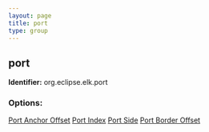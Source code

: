 ```yaml
---
layout: page
title: port
type: group
---
```

## port
**Identifier:** org.eclipse.elk.port
### Options:
[Port Anchor Offset](org-eclipse-elk-port-anchor)
[Port Index](org-eclipse-elk-port-index)
[Port Side](org-eclipse-elk-port-side)
[Port Border Offset](org-eclipse-elk-port-borderOffset)
